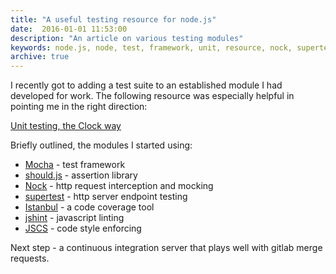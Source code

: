```yaml
---
title: "A useful testing resource for node.js"
date:  2016-01-01 11:53:00
description: "An article on various testing modules"
keywords: node.js, node, test, framework, unit, resource, nock, supertest, javascript
archive: true
---
```


I recently got to adding a test suite to an established module I had developed for work. The following resource was especially helpful in pointing me in the right direction:

[Unit testing, the Clock way](http://www.clock.co.uk/blog/tools-for-unit-testing-and-quality-assurance-in-node-js)

Briefly outlined, the modules I started using:

* [Mocha](https://mochajs.org/) - test framework
* [should.js](https://github.com/shouldjs/should.js) - assertion library
* [Nock](https://github.com/pgte/nock) - http request interception and mocking
* [supertest](https://github.com/visionmedia/supertest) - http server endpoint testing
* [Istanbul](https://github.com/gotwarlost/istanbul) - a code coverage tool
* [jshint](https://github.com/jshint/jshint/) - javascript linting
* [JSCS](https://github.com/mdevils/node-jscs) - code style enforcing

Next step - a continuous integration server that plays well with gitlab merge requests.
